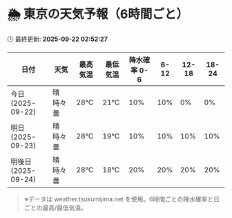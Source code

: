 # 🌦️ 東京の天気予報（6時間ごと）

🕒 最終更新: **2025-09-22 02:52:27**

| 日付 | 天気 | 最高気温 | 最低気温 | 降水確率 0-6 | 6-12 | 12-18 | 18-24 |
|------|------|----------|----------|------------|------|------|------|
| 今日 (2025-09-22) | 晴時々曇 | 28℃ | 21℃ | 10% | 10% | 0% | 0% |
| 明日 (2025-09-23) | 晴時々曇 | 28℃ | 19℃ | 10% | 10% | 10% | 10% |
| 明後日 (2025-09-24) | 晴時々曇 | 28℃ | 18℃ | 20% | 20% | 20% | 20% |

> ※データは weather.tsukumijima.net を使用。6時間ごとの降水確率と日ごとの最高/最低気温。